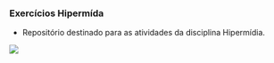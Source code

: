 ### Exercícios Hipermída

<ul>
  <li> Repositório destinado para as atividades da disciplina Hipermídia. </li>
</ul>

<img src="https://s.dicio.com.br/hipermidia.jpg" />
